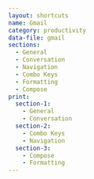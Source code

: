 ```yaml
---
layout: shortcuts
name: Gmail
category: productivity
data-file: gmail
sections:
  - General
  - Conversation
  - Navigation
  - Combo Keys
  - Formatting
  - Compose
print:
  section-1:
    - General
    - Conversation
  section-2:
    - Combo Keys
    - Navigation
  section-3:
    - Compose
    - Formatting
---
```

